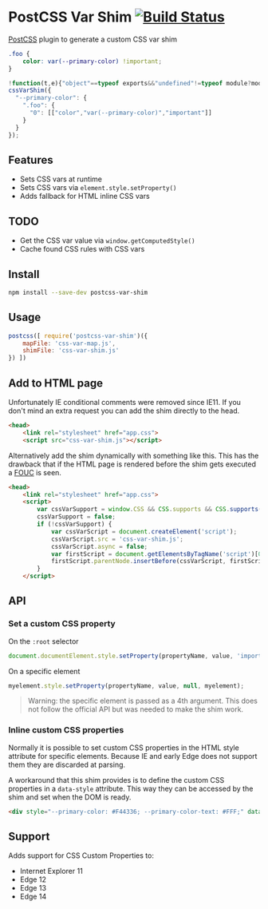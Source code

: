 # PostCSS Var Shim [![Build Status][ci-img]][ci]

[PostCSS] plugin to generate a custom CSS var shim

[PostCSS]: https://github.com/postcss/postcss
[ci-img]:  https://travis-ci.org/luwes/postcss-var-shim.svg
[ci]:      https://travis-ci.org/luwes/postcss-var-shim

```css
.foo {
    color: var(--primary-color) !important;
}
```

```js
!function(t,e){"object"==typeof exports&&"undefined"!=typeof module?module.exports=e():"function"==typeof define&&define.amd?define(e):t.cssVarShim=e()}(this,function(){"use strict";function t(t,e){return(e=e||document).querySelectorAll(t)}function e(t){return u(t).reduce(function(t,n){return t.concat(n.cssRules?e(n.cssRules):n)},[])}function n(t,e,n){n=n||[];for(var r;null!==(r=e.exec(t));)n.push(r),e.lastIndex=r.index+r[0].length;return n}function r(t){return function(e){t.apply(this,e)}}function o(t,e){return e.reduce(function(t,e){return t?t[e]:void 0},t)}function c(t){return t=t||{},function(e){return t[e]=isNaN(t[e])?0:t[e]+1,t[e]}}function u(t){return[].slice.call(t)}function s(t){"loading"!==document.readyState?t():document.addEventListener("DOMContentLoaded",t)}return function(i){function a(t,e){var r=n(t,/--[^\s,)]+/g);return r.length&&r.forEach(function(n){var r=n[0],c=o(e,[r]);if(c){var u=new RegExp("var\\("+r+"(,[^)]+)?\\)");t=t.replace(u,c),t=a(t,e)}}),t}function f(e,n,r,o){var c=[document.documentElement];o&&":root"===o||(c=t(o)),u(c).forEach(function(t){t.style.setProperty(e,n,r||null,t)})}if(!(window.CSS&&CSS.supports&&CSS.supports("--a",0))){window.cssVarCache={};var l=CSSStyleDeclaration.prototype.setProperty;CSSStyleDeclaration.prototype.setProperty=function(n,s,f,d){if(/^--/.test(n)){window.cssVarCache[n]=s;var p=c();e(document.styleSheets).forEach(function(e){var c=e.selectorText,s=o(i.getVars,[n,c,p(c)]);s&&s.forEach(r(function(n,r,o){var s=a(r,window.cssVarCache);d?u(t(c)).forEach(function(t){d.contains(t)&&t.style.setProperty(n,s,o||null)}):e.style.setProperty(n,s,o||null)}))})}else l.call(this,n,s,f)},i.setVars.forEach(r(f)),s(function(){u(t('[data-style*="--"]')).forEach(function(t){var e=n(t.getAttribute("data-style"),/(--[^:]+)\s*:\s*([^;]+)/g);e.length&&e.forEach(r(function(e,n,r){t.style.setProperty(n,r,null,t)}))})})}}});
cssVarShim({
  "--primary-color": { 
    ".foo": { 
      "0": [["color","var(--primary-color)","important"]]
    }
  }
});
```

## Features

- Sets CSS vars at runtime 
- Sets CSS vars via `element.style.setProperty()`
- Adds fallback for HTML inline CSS vars

## TODO

- Get the CSS var value via `window.getComputedStyle()`
- Cache found CSS rules with CSS vars

## Install

```bash
npm install --save-dev postcss-var-shim
```

## Usage

```js
postcss([ require('postcss-var-shim')({
    mapFile: 'css-var-map.js',
    shimFile: 'css-var-shim.js'
}) ])
```

## Add to HTML page

Unfortunately IE conditional comments were removed since IE11. If you don't mind an extra request you can add the shim directly to the head.

```html
<head>
    <link rel="stylesheet" href="app.css">
    <script src="css-var-shim.js"></script>
```

Alternatively add the shim dynamically with something like this. This has the drawback that if the HTML page is rendered before the shim gets executed a [FOUC](https://en.wikipedia.org/wiki/Flash_of_unstyled_content) is seen.

```html
<head>
    <link rel="stylesheet" href="app.css">
    <script>
        var cssVarSupport = window.CSS && CSS.supports && CSS.supports('--a', 0);
        cssVarSupport = false;
        if (!cssVarSupport) {
            var cssVarScript = document.createElement('script');
            cssVarScript.src = 'css-var-shim.js';
            cssVarScript.async = false;
            var firstScript = document.getElementsByTagName('script')[0];
            firstScript.parentNode.insertBefore(cssVarScript, firstScript);
        }
    </script>
```

## API

### Set a custom CSS property

On the `:root` selector

```js
document.documentElement.style.setProperty(propertyName, value, 'important');
```

On a specific element 

```js
myelement.style.setProperty(propertyName, value, null, myelement);
```

> Warning: the specific element is passed as a 4th argument. This does not follow the official API but was needed to make the shim work.

### Inline custom CSS properties

Normally it is possible to set custom CSS properties in the HTML style attribute for specific elements. Because IE and early Edge does not support them they are discarded at parsing.  

A workaround that this shim provides is to define the custom CSS properties in a `data-style` attribute. This way they can be accessed by the shim and set when the DOM is ready.

```html
<div style="--primary-color: #F44336; --primary-color-text: #FFF;" data-style="--primary-color: #F44336; --primary-color-text: #FFF;"></div>
```

## Support

Adds support for CSS Custom Properties to:

- Internet Explorer 11
- Edge 12
- Edge 13
- Edge 14
